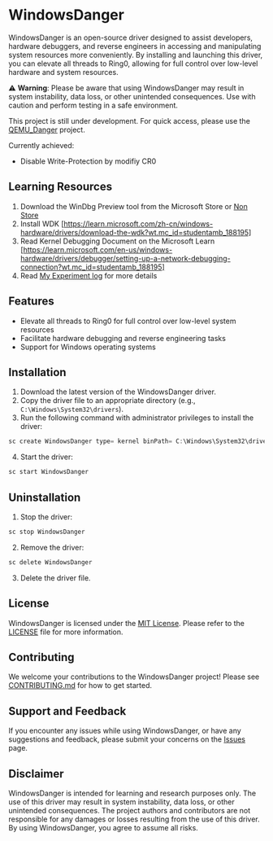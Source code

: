 # WindowsDanger  
  
WindowsDanger is an open-source driver designed to assist developers, hardware debuggers, and reverse engineers in accessing and manipulating system resources more conveniently. By installing and launching this driver, you can elevate all threads to Ring0, allowing for full control over low-level hardware and system resources.  
  
⚠️ **Warning**: Please be aware that using WindowsDanger may result in system instability, data loss, or other unintended consequences. Use with caution and perform testing in a safe environment. 

This project is still under development. For quick access, please use the [QEMU_Danger](https://github.com/UEFI-code/QEMU_Danger) project.

Currently achieved:
- Disable Write-Protection by modifiy CR0

## Learning Resources

1. Download the WinDbg Preview tool from the Microsoft Store or [Non Store](DownloadWinDbgPreviewNonStore)
2. Install WDK [https://learn.microsoft.com/zh-cn/windows-hardware/drivers/download-the-wdk?wt.mc_id=studentamb_188195]
3. Read Kernel Debugging Document on the Microsoft Learn [https://learn.microsoft.com/en-us/windows-hardware/drivers/debugger/setting-up-a-network-debugging-connection?wt.mc_id=studentamb_188195]
4. Read [My Experiment log](Experiment_Record_GPT4.md) for more details


## Features  
  
- Elevate all threads to Ring0 for full control over low-level system resources  
- Facilitate hardware debugging and reverse engineering tasks  
- Support for Windows operating systems  
  
## Installation  
  
1. Download the latest version of the WindowsDanger driver.  
2. Copy the driver file to an appropriate directory (e.g., `C:\Windows\System32\drivers`).  
3. Run the following command with administrator privileges to install the driver:  
  
```C
sc create WindowsDanger type= kernel binPath= C:\Windows\System32\drivers\WindowsDanger.sys
```
  
4. Start the driver:  
```C
sc start WindowsDanger
```

  
## Uninstallation  
  
1. Stop the driver:  
```C
sc stop WindowsDanger
```

2. Remove the driver:  
```C
sc delete WindowsDanger
```

  
3. Delete the driver file.  
  
## License  
  
WindowsDanger is licensed under the [MIT License](LICENSE). Please refer to the [LICENSE](LICENSE) file for more information.  
  
## Contributing  
  
We welcome your contributions to the WindowsDanger project! Please see [CONTRIBUTING.md](CONTRIBUTING.md) for how to get started.  
  
## Support and Feedback  
  
If you encounter any issues while using WindowsDanger, or have any suggestions and feedback, please submit your concerns on the [Issues](https://github.com/UEFI-code/WindowsDanger/issues) page.  
  
## Disclaimer  
  
WindowsDanger is intended for learning and research purposes only. The use of this driver may result in system instability, data loss, or other unintended consequences. The project authors and contributors are not responsible for any damages or losses resulting from the use of this driver. By using WindowsDanger, you agree to assume all risks.  
